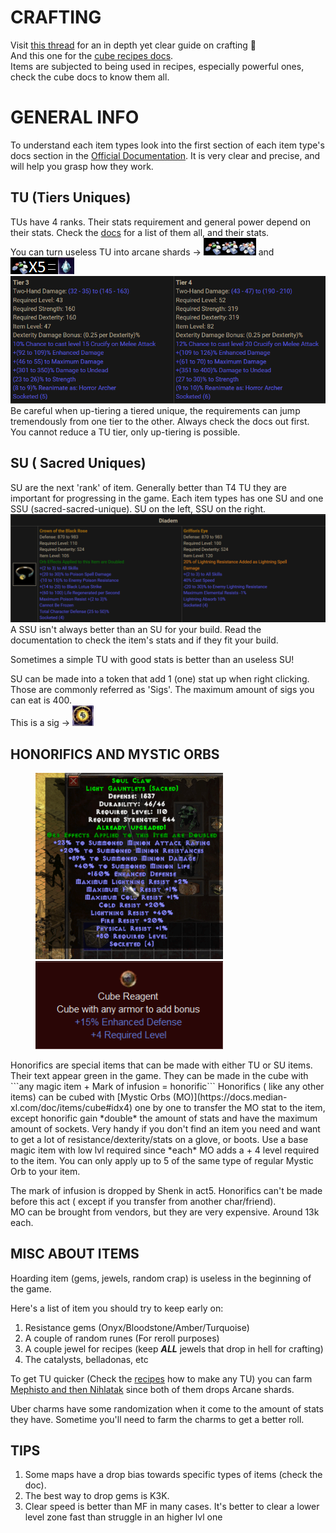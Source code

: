# CRAFTING

Visit [this thread](https://forum.median-xl.com/viewtopic.php?f=49&t=19419) for an in depth yet clear guide on crafting 🔨  
And this one for the [cube recipes docs](https://docs.median-xl.com/doc/items/cube).    
Items are subjected to being used in recipes, especially powerful ones, check the cube docs to know them all.

# GENERAL INFO

To understand each item types look into the first section of each item type's docs section in the [Official Documentation](https://docs.median-xl.com/). It is very clear and precise, and will help you grasp how they work.


## TU (Tiers Uniques)

TUs have 4 ranks. Their stats requirement and general power depend on their stats. Check the [docs](https://docs.median-xl.com/doc/items/tiereduniques#idx0) for a list of them all, and their stats.  
You can turn useless TU into arcane shards &rarr; ![](../img/as.png) and ![Newbie walkthrough](../img/ac.png)  
![](../img/tu.png)  
Be careful when up-tiering a tiered unique, the requirements can jump tremendously from one tier to the other. Always check the docs out first. You cannot reduce a TU tier, only up-tiering is possible.

## SU ( Sacred Uniques)

SU are the next 'rank' of item. Generally better than T4 TU they are important for progressing in the game.
Each item types has one SU and one SSU (sacred-sacred-unique). SU on the left, SSU on the right.
![](../img/su.png)
A SSU isn't always better than an SU for your build. Read the documentation to check the item's stats and if they fit your build.

Sometimes a simple TU with good stats is better than an useless SU!

SU can be made into a token that add 1 (one) stat up when right clicking. Those are commonly referred as 'Sigs'. The maximum amount of sigs you can eat is 400.  
This is a sig &rarr; ![](../img/sig.png)

## HONORIFICS AND MYSTIC ORBS
<figure>
  <img src="../img/honor.png" width="300" />
  <img src="../img/mo.png" width="300" />
</figure>
Honorifics are special items that can be made with either TU or SU items. Their text appear green in the game. They can be made in the cube with ```any magic item + Mark of infusion = honorific```  
Honorifics ( like any other items) can be cubed with [Mystic Orbs (MO)](https://docs.median-xl.com/doc/items/cube#idx4) one by one to transfer the MO stat to the item, except honorific gain *double* the amount of stats and have the maximum amount of sockets. Very handy if you don't find an item you need and want to get a lot of resistance/dexterity/stats on a glove, or boots. Use a base magic item with low lvl required since *each* MO adds a + 4 level required to the item. You can only apply up to 5 of the same type of regular Mystic Orb to your item.

The mark of infusion is dropped by Shenk in act5. Honorifics can't be made before this act ( except if you transfer from another char/friend).  
MO can be brought from vendors, but they are very expensive. Around 13k each.

## MISC ABOUT ITEMS

Hoarding item (gems, jewels, random crap) is useless in the beginning of the game.

Here's a list of item you should try to keep early on:  
1. Resistance gems (Onyx/Bloodstone/Amber/Turquoise)  
1. A couple of  random runes (For reroll purposes)  
1. A couple jewel for recipes (keep ***ALL*** jewels that drop in hell for crafting)  
1. The catalysts, belladonas, etc  

To get TU quicker (Check the [recipes](https://docs.median-xl.com/doc/items/cube) how to make any TU) you can farm [Mephisto and then Nihlatak](https://forum.median-xl.com/viewtopic.php?f=49&t=18822) since both of them drops Arcane shards.

Uber charms have some randomization when it come to the amount of stats they have. Sometime you'll need to farm the charms to get a better roll.


## TIPS

1. Some maps have a drop bias towards specific types of items (check the doc).
1. The best way to drop gems is K3K.
1. Clear speed is better than MF in many cases. It's better to clear a lower level zone fast than struggle in an higher lvl one